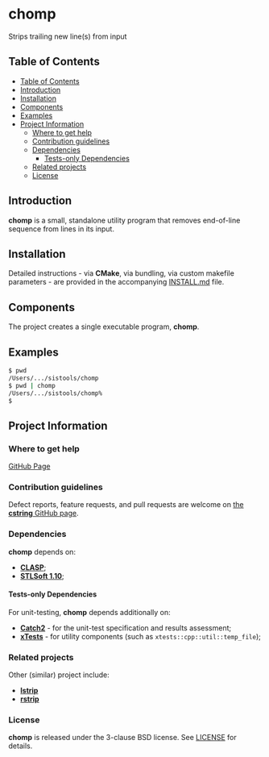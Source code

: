 # chomp <!-- omit in toc -->

Strips trailing new line(s) from input


## Table of Contents

- [Table of Contents](#table-of-contents)
- [Introduction](#introduction)
- [Installation](#installation)
- [Components](#components)
- [Examples](#examples)
- [Project Information](#project-information)
  - [Where to get help](#where-to-get-help)
  - [Contribution guidelines](#contribution-guidelines)
  - [Dependencies](#dependencies)
    - [Tests-only Dependencies](#tests-only-dependencies)
  - [Related projects](#related-projects)
  - [License](#license)

## Introduction

**chomp** is a small, standalone utility program that removes end-of-line sequence from lines in its input.


## Installation

Detailed instructions - via **CMake**, via bundling, via custom makefile
parameters - are provided in the accompanying [INSTALL.md](./INSTALL.md)
file.


## Components

The project creates a single executable program, **chomp**.


## Examples

```bash
$ pwd
/Users/.../sistools/chomp
$ pwd | chomp
/Users/.../sistools/chomp%
$
```


## Project Information

### Where to get help

[GitHub Page](https://github.com/sistools/chomp "GitHub Page")

### Contribution guidelines

Defect reports, feature requests, and pull requests are welcome on [the **cstring** GitHub page](https://github.com/sistools/chomp).

### Dependencies

**chomp** depends on:

* [**CLASP**](https://github.com/synesissoftware/CLASP);
* [**STLSoft 1.10**](https://github.com/synesissoftware/STLSoft-1.10);


#### Tests-only Dependencies

For unit-testing, **chomp** depends additionally on:

* [**Catch2**](https://github.com/catchorg/catch2) - for the unit-test specification and results assessment;
* [**xTests**](https://github.com/synesissoftware/xTests) - for utility components (such as `xtests::cpp::util::temp_file`);


### Related projects

Other (similar) project include:

* [**lstrip**](https://github.com/sistools/lstrip)
* [**rstrip**](https://github.com/sistools/rstrip)


### License

**chomp** is released under the 3-clause BSD license. See [LICENSE](./LICENSE) for details.


<!-- ########################### end of file ########################### -->

